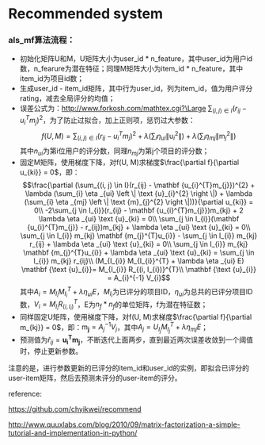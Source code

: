 # Recommended system

### als_mf算法流程：
- 初始化矩阵U和M，U矩阵大小为user_id * n_feature，其中user_id为用户id数，n_fearure为潜在特征；同理M矩阵大小为item_id * n_feature，其中item_id为项目id数；
- 生成user_id - item_id矩阵，其中行为user_id，列为item_id，值为用户评分rating，减去全局评分的均值；
- 误差公式为：http://www.forkosh.com/mathtex.cgi?\Large $\sum_{(i, j) \in I}(r_{ij}-u_{i}^{T}m_{j})^{2}$，为了防止过拟合，加上正则项，惩罚过大参数：$$f(U, M) =\sum_{(i, j) \in I}(r_{ij}-u_{i}^{T}m_{j})^{2} + \lambda (\sum_{i} \eta _{ui} \left \| \text {u}_{i}^{2} \right \|) + \lambda (\sum_{i} \eta _{mj} \left \| \text {m}_{j}^{2} \right \|) $$ 其中$n_{ui}$为第i位用户的评分数，同理$n_{mj}$为第j个项目的评分数；
- 固定M矩阵，使用梯度下降，对f(U, M)求梯度$\frac{\partial f}{\partial  u_{ki}} = 0$，即：
$$\frac{\partial (\sum_{(i, j) \in I}(r_{ij} - \mathbf {u_{i}^{T}m_{j}})^{2} + \lambda (\sum_{i} \eta _{ui} \left \| \text {u}_{i}^{2} \right \|) + \lambda (\sum_{i} \eta _{mj} \left \| \text {m}_{j}^{2} \right \|))}{\partial u_{ki}} = 0\\
-2\sum_{j \in I_{i}}(r_{ij} - \mathbf {u_{i}^{T}m_{j}})m_{kj} + 2 \lambda \eta _{ui} \text {u}_{ki} = 0\\
\sum_{j \in I_{i}}(\mathbf {u_{i}^{T}m_{j}} - r_{ij})m_{kj} + \lambda \eta _{ui} \text {u}_{ki} = 0\\
\sum_{j \in I_{i}} m_{kj} \mathbf {m_{j}^{T}u_{i}} - \sum_{j \in I_{i}} m_{kj} r_{ij}  + \lambda \eta _{ui} \text {u}_{ki} = 0\\
\sum_{j \in I_{i}} m_{kj} \mathbf {m_{j}^{T}u_{i}} + \lambda \eta _{ui} \text {u}_{ki} = \sum_{j \in I_{i}} m_{kj} r_{ij}\\
(M_{I_{i}} M_{I_{i}}^{T} + \lambda \eta _{ui} E) \mathbf {\text {u}_{i}}= M_{I_{i}} R_{(i, I_{i})}^{T}\\
\mathbf {\text {u}_{i}} = A_{i}^{-1} V_{i}$$ 其中$A_{i} = M_{I_{i}} M_{I_{i}}^{T} + \lambda \eta _{ui} E$，$M_{I_{i}}$为已评分的项目ID，$\eta _{ui}$为总共的已评分项目ID数，$V_{i} = M_{I_{i}} R_{(i, I_{i})}^{T}$，E为$n_{f}*n_{f}$的单位矩阵，f为潜在特征数；
- 同样固定U矩阵，使用梯度下降，对f(U, M)求梯度$\frac{\partial f}{\partial  m_{kj}} = 0$，即：$\mathbf {\text {m}_{j}} = A_{j}^{-1} V_{j}$，其中$A_{j} = U_{I_{j}} M_{I_{j}}^{T} + \lambda \eta _{mj} E$；
- 预测值为$\widehat{r}_{ij}= \mathbf {u_{i}^{T}m_{j}}$，不断迭代上面两步，直到最近两次误差收敛到一个阈值时，停止更新参数。

注意的是，进行参数更新的已评分的item_id和user_id的实例，即拟合已评分的user-item矩阵，然后去预测未评分的user-item的评分。


reference: 

https://github.com/chyikwei/recommend

http://www.quuxlabs.com/blog/2010/09/matrix-factorization-a-simple-tutorial-and-implementation-in-python/
